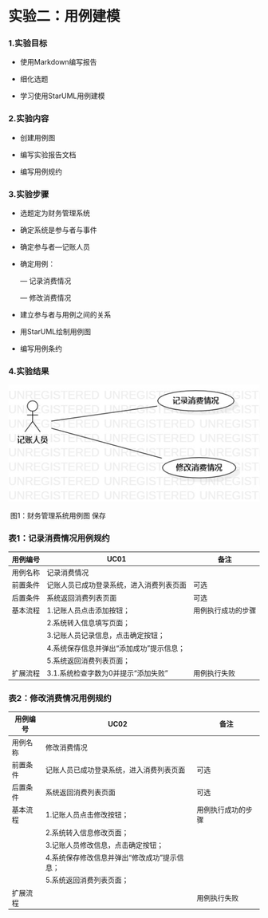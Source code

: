 # 实验二：用例建模

### 1.实验目标

- 使用Markdown编写报告

- 细化选题

- 学习使用StarUML用例建模

  

### 2.实验内容

- 创建用例图

- 编写实验报告文档

- 编写用例规约

  

### 3.实验步骤

- 选题定为财务管理系统

- 确定系统是参与者与事件

- 确定参与者—记账人员

- 确定用例：

  —  记录消费情况

  —  修改消费情况

- 建立参与者与用例之间的关系

- 用StarUML绘制用例图

- 编写用例条约

  

### 4.实验结果

![./UseCaseDiagram](UseCaseDiagram.jpg)

​                                                                图1：财务管理系统用例图
保存


### 表1：记录消费情况用例规约  

| 用例编号 | UC01                                     | 备注               |
| -------- | ---------------------------------------- | ------------------ |
| 用例名称 | 记录消费情况                             |                    |
| 前置条件 | 记账人员已成功登录系统，进入消费列表页面 | 可选               |
| 后置条件 |  系统返回消费列表页面                                       | 可选               |
| 基本流程 | 1.记账人员点击添加按钮；                 | 用例执行成功的步骤 |
|          | 2.系统转入信息填写页面；                 |                    |
|          | 3.记账人员记录信息，点击确定按钮；       |                    |
|          | 4.系统保存信息并弹出“添加成功”提示信息；           |                    |
|          | 5.系统返回消费列表页面；                 |                    |
| 扩展流程 |3.1.系统检查字数为0并提示“添加失败”  | 用例执行失败       |

### 表2：修改消费情况用例规约  

| 用例编号 | UC02                                     | 备注               |
| -------- | ---------------------------------------- | ------------------ |
| 用例名称 | 修改消费情况                             |                    |
| 前置条件 | 记账人员已成功登录系统，进入消费列表页面 | 可选               |
| 后置条件 | 系统返回消费列表页面                                         | 可选               |
| 基本流程 | 1.记账人员点击修改按钮；                 | 用例执行成功的步骤 |
|          | 2.系统转入信息修改页面；                 |                    |
|          | 3.记账人员修改信息，点击确定按钮；       |                    |
|          | 4.系统保存修改信息并弹出“修改成功”提示信息；           |                    |
|          | 5.系统返回消费列表页面；                 |                    |
| 扩展流程 |                                          | 用例执行失败       |

 



